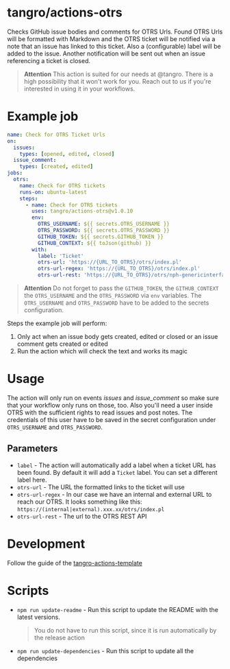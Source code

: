 # tangro/actions-otrs

Checks GitHub issue bodies and comments for OTRS Urls. Found OTRS Urls will be formatted with Markdown and the OTRS ticket will be notified via a note that an issue has linked to this ticket. Also a (configurable) label will be added to the issue. Another notification will be sent out when an issue referencing a ticket is closed.

> **Attention** This action is suited for our needs at @tangro. There is a high possibility that it won't work for you. Reach out to us if you're interested in using it in your workflows.

# Example job

```yml
name: Check for OTRS Ticket Urls
on:
  issues:
    types: [opened, edited, closed]
  issue_comment:
    types: [created, edited]
jobs:
  otrs:
    name: Check for OTRS tickets
    runs-on: ubuntu-latest
    steps:
      - name: Check for OTRS tickets
        uses: tangro/actions-otrs@v1.0.10
        env:
          OTRS_USERNAME: ${{ secrets.OTRS_USERNAME }}
          OTRS_PASSWORD: ${{ secrets.OTRS_PASSWORD }}
          GITHUB_TOKEN: ${{ secrets.GITHUB_TOKEN }}
          GITHUB_CONTEXT: ${{ toJson(github) }}
        with:
          label: 'Ticket'
          otrs-url: 'https://{URL_TO_OTRS}/otrs/index.pl'
          otrs-url-regex: 'https://{URL_TO_OTRS}/otrs/index.pl'
          otrs-url-rest: 'https://{URL_TO_OTRS}/otrs/nph-genericinterface.pl/Webservice/GenericTicketConnectorREST'
```

> **Attention** Do not forget to pass the `GITHUB_TOKEN`, the `GITHUB_CONTEXT` the `OTRS_USERNAME` and the `OTRS_PASSWORD` via `env` variables. The `OTRS_USERNAME` and `OTRS_PASSWORD` have to be added to the secrets configuration.

Steps the example job will perform:

1.  Only act when an issue body gets created, edited or closed or an issue comment gets created or edited
2.  Run the action which will check the text and works its magic

# Usage

The action will only run on events _issues_ and _issue_comment_ so make sure that your workflow only runs on those, too. Also you'll need a user inside OTRS with the sufficient rights to read issues and post notes. The credentials of this user have to be saved in the secret configuration under `OTRS_USERNAME` and `OTRS_PASSWORD`.

## Parameters

- `label` - The action will automatically add a label when a ticket URL has been found. By default it will add a `Ticket` label. You can set a different label here.
- `otrs-url` - The URL the formatted links to the ticket will use
- `otrs-url-regex` - In our case we have an internal and external URL to reach our OTRS. It looks something like this: `https://(internal|external).xxx.xx/otrs/index.pl`
- `otrs-url-rest` - The url to the OTRS REST API

# Development

Follow the guide of the [tangro-actions-template](https://github.com/tangro/tangro-actions-template)

# Scripts

- `npm run update-readme` - Run this script to update the README with the latest versions.

  > You do not have to run this script, since it is run automatically by the release action

- `npm run update-dependencies` - Run this script to update all the dependencies
